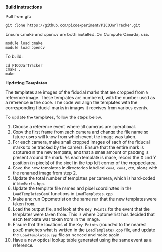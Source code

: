 **Build instructions**
    
Pull from git:

```
git clone https://github.com/picoexperiment/PICOJarTracker.git
```

Ensure cmake and opencv are both installed. On Compute Canada, use:

```
module load cmake
module load opencv
```

To build:

```
cd PICOJarTracker
cmake .
make
```

**Updating Templates**

The templates are images of the fiducial marks that are cropped from a reference image. These templates are numbered, with the number used as a reference in the code. The code will align the templates with the corresponding fiducial marks in images it receives from various events.

To update the templates, follow the steps below.

1. Choose a reference event, where all cameras are operational.
2. Copy the first frame from each camera and change the file name so future users will know from which event the image was taken.
3. For each camera, make small cropped images of each of the fiducial marks to be tracked by the camera. Ensure that the entire mark is captured in the new template, and that a small amount of padding is present around the mark. As each template is made, record the X and Y position (in pixels) of the pixel in the top left corner of the cropped area.
4. Save the new templates in directories labelled `cam0`, `cam1`, etc, along with the renamed image from step 2.
5. Update the total number of templates per camera, which is hard-coded in `NumMarks.hpp`.
6. Update the template file names and pixel coordinates in the `LoadTemplatesCamX` functions in `LoadTemplates.cpp`.
7. Make and run Optometrist on the same run that the new templates were taken from.
8. Load the output file, and look at the `Key Points` for the event that the templates were taken from. This is where Optometrist has decided that each template was taken from in the image.
9. Ensure that the locations of the `Key Points` (rounded to the nearest pixel) matches what is written in the `LoadTemplates.cpp` file, and update the `LoadTemplates.cpp` file as needed and make again.
10. Have a new optical lookup table generated using the same event as a reference.
